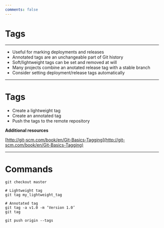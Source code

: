 ```yaml
---
comments: false
---
```


# Tags

----------

- Useful for marking deployments and releases
- Annotated tags are an unchangeable part of Git history
- Soft/lightweight tags can be set and removed at will
- Many projects combine an anotated release tag with a stable branch
- Consider setting deployment/release tags automatically

----------

# Tags

- Create a lightweight tag
- Create an annotated tag
- Push the tags to the remote repository

**Additional resources**

[http://git-scm.com/book/en/Git-Basics-Tagging](http://git-scm.com/book/en/Git-Basics-Tagging)

----------

# Commands

```
git checkout master

# Lightweight tag
git tag my_lightweight_tag

# Annotated tag
git tag -a v1.0 -m ‘Version 1.0’
git tag

git push origin --tags
```
